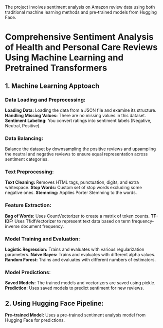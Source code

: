 The project involves sentiment analysis on Amazon review data using both traditional machine learning methods and pre-trained models from Hugging Face.

# Comprehensive Sentiment Analysis of Health and Personal Care Reviews Using Machine Learning and Pretrained Transformers
## 1. Machine Learning Apptoach
### Data Loading and Preprocessing:

**Loading Data:** Loading the data from a JSON file and examine its structure.
**Handling Missing Values:** There are no missing values in this dataset.
**Sentiment Labeling:** You convert ratings into sentiment labels (Negative, Neutral, Positive).

### Data Balancing:

Balance the dataset by downsampling the positive reviews and upsampling the neutral and negative reviews to ensure equal representation across sentiment categories.

### Text Preprocessing:

**Text Cleaning:** Removes HTML tags, punctuation, digits, and extra whitespace.
**Stop Words:** Custom set of stop words excluding some negative ones.
**Stemming:** Applies Porter Stemming to the words.

### Feature Extraction:

**Bag of Words:** Uses CountVectorizer to create a matrix of token counts.
**TF-IDF:** Uses TfidfVectorizer to represent text data based on term frequency-inverse document frequency.

### Model Training and Evaluation:

**Logistic Regression:** Trains and evaluates with various regularization parameters.
**Naive Bayes:** Trains and evaluates with different alpha values.
**Random Forest:** Trains and evaluates with different numbers of estimators.

### Model Predictions:

**Saved Models:** The trained models and vectorizers are saved using pickle.
**Prediction:** Uses saved models to predict sentiment for new reviews.


## 2. Using Hugging Face Pipeline:

**Pre-trained Model:** Uses a pre-trained sentiment analysis model from Hugging Face for predictions.


